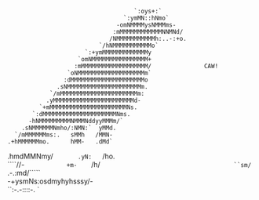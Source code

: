                                         `:oys+:`                           
                                     `:ymMN::hNmo`                         
                                   -omNMMMMysNMMMms-                       
                                  :mMMMMMMMMMMMMNNMNd/                     
                                 /NMMMMMMMMMMMh:..-:+o.                    
                              `/hNMMMMMMMMMMMo`                            
                          `:+ymMMMMMMMMMMMMMy                              
                        `omNMMMMMMMMMMMMMMMM+                              
                       :mMMMMMMMMMMMMMMMMMMM/               CAW!           
                     `oNMMMMMMMMMMMMMMMMMMMm`                              
                    :dMMMMMMMMMMMMMMMMMMMMMo                               
                  .sNMMMMMMMMMMMMMMMMMMMMMm.                               
                `/mMMMMMMMMMMMMMMMMMMMMMMm:                                
               .yMMMMMMMMMMMMMMMMMMMMMMMd-                                 
             `+mMMMMMMMMMMMMMMMMMMMMMMNs.                                  
           `:dMMMMMMMMMMMMMMMMMMMMMNms.                                    
          -hNMMMMMMMMMNMMMNddyyMMMm/`                                      
        .sNMMMMMMNmho/:NMN:`  yMMd.                                        
      `/mMMMMMMms:.   sMMh   /MMN-                                         
    .+hMMMMMMmo.      hMM-   .dMd`                                         
   .hmdMMNmy/`        .yN:    `/ho.                                        
   ````//-`             +m-     `/h/`                                      
                       ``sm/  `.-.:md/`````                                
                      -+ysmNs:osdmyhyhsssy/-                               
                      ``:-.-::::-. `                   
